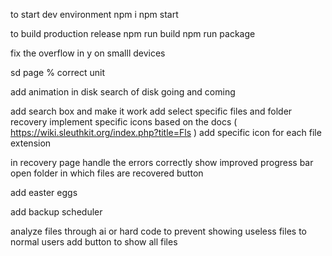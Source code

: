to start dev environment
npm i 
npm start


to build production release
npm run build
npm run package

fix the overflow in y on smalll devices

sd page % correct unit

add animation in disk search of disk going and coming


add search box and make it work
add select specific files and folder recovery
implement specific icons based on the docs ( https://wiki.sleuthkit.org/index.php?title=Fls )
add specific icon for each file extension

in recovery page handle the errors correctly 
show improved progress bar
open folder in which files are recovered button 


add easter eggs

add backup scheduler

analyze files through ai or hard code to prevent showing useless files to normal users
add button to show all files


